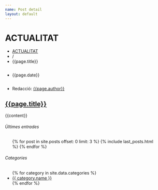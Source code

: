 ```yaml
---
name: Post detail
layout: default
---
```

<div class="theme-page padding-bottom-66">
	<div class="row gray full-width page-header vertical-align-table">
		<div class="row full-width padding-top-bottom-50 vertical-align-cell">
			<div class="row">
				<div class="page-header-left">
					<h1>ACTUALITAT</h1>
				</div>
				<div class="page-header-right">
					<div class="bread-crumb-container">
						<ul class="bread-crumb">
							<li>
								<a title="BLOG" href="index.html%3Fpage=blog.html">
									ACTUALITAT
								</a>
							</li>
							<li class="separator">
								/
							</li>
							<li>
								{{page.title}}
							</li>
						</ul>
					</div>
				</div>
			</div>
		</div>
	</div>
	<div class="clearfix">
		<div class="row margin-top-70">
			<div class="column column-3-4">
				<div class="blog clearfix">
					<div class="post single">
						<ul class="post-details">
							<li class="date template-calendar">{{page.date}}</li>
						</ul>
						<div class="post-content">
							<a href="#" title="{{page.title}}" class="post-image">
								<img src="{{page.image}}" alt="" style="display: block;">
							</a>
							<ul class="post-content-details clearfix">
								<li>Redacció: <a href="index.html%3Fpage=post.html#" title="Kevin Smith">{{page.author}}</a></li>
							</ul>
							<h2 class="box-header align-left"><a href="#">{{page.title}}</a></h2>
							{{content}}
						</div>
					</div>
				</div>
			</div>
			<div class="column column-1-4 re-smart-column" style="height: 2275px;">
				<div class="re-smart-column-wrapper" style="position: static; bottom: auto; top: auto; width: auto;">
					<h6 class="box-header page-margin-top">Ùltimes entrades</h6>
					<ul class="blog small margin-top-30 clearfix">
            {% for post in site.posts offset: 0 limit: 3  %}
              {% include last_posts.html %}
            {% endfor %}
					</ul>
					<h6 class="box-header page-margin-top">Categories</h6>
					<ul class="taxonomies margin-top-30 clearfix">
						{% for category in site.data.categories %}
              <li>
                <a title="{{ category.name }}" href="/projectes#filter-{{category.permalink}}">
                  {{ category.name }}
                </a>
              </li>
            {% endfor %}
					</ul>
				</div>
			</div>
		</div>
	</div>
</div>
